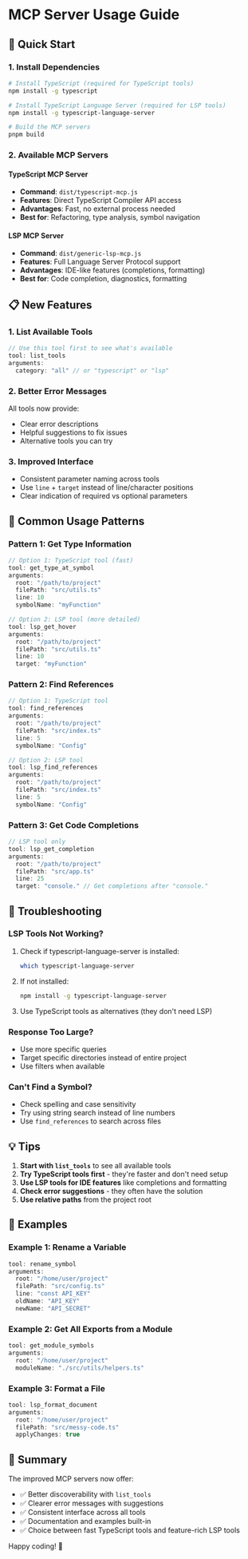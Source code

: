 # MCP Server Usage Guide

## 🎯 Quick Start

### 1. Install Dependencies
```bash
# Install TypeScript (required for TypeScript tools)
npm install -g typescript

# Install TypeScript Language Server (required for LSP tools)
npm install -g typescript-language-server

# Build the MCP servers
pnpm build
```

### 2. Available MCP Servers

#### TypeScript MCP Server
- **Command**: `dist/typescript-mcp.js`
- **Features**: Direct TypeScript Compiler API access
- **Advantages**: Fast, no external process needed
- **Best for**: Refactoring, type analysis, symbol navigation

#### LSP MCP Server  
- **Command**: `dist/generic-lsp-mcp.js`
- **Features**: Full Language Server Protocol support
- **Advantages**: IDE-like features (completions, formatting)
- **Best for**: Code completion, diagnostics, formatting

## 📋 New Features

### 1. List Available Tools
```typescript
// Use this tool first to see what's available
tool: list_tools
arguments:
  category: "all" // or "typescript" or "lsp"
```

### 2. Better Error Messages
All tools now provide:
- Clear error descriptions
- Helpful suggestions to fix issues
- Alternative tools you can try

### 3. Improved Interface
- Consistent parameter naming across tools
- Use `line` + `target` instead of line/character positions
- Clear indication of required vs optional parameters

## 🔧 Common Usage Patterns

### Pattern 1: Get Type Information
```typescript
// Option 1: TypeScript tool (fast)
tool: get_type_at_symbol
arguments:
  root: "/path/to/project"
  filePath: "src/utils.ts"
  line: 10
  symbolName: "myFunction"

// Option 2: LSP tool (more detailed)
tool: lsp_get_hover
arguments:
  root: "/path/to/project"
  filePath: "src/utils.ts"
  line: 10
  target: "myFunction"
```

### Pattern 2: Find References
```typescript
// Option 1: TypeScript tool
tool: find_references
arguments:
  root: "/path/to/project"
  filePath: "src/index.ts"
  line: 5
  symbolName: "Config"

// Option 2: LSP tool
tool: lsp_find_references
arguments:
  root: "/path/to/project"
  filePath: "src/index.ts"
  line: 5
  symbolName: "Config"
```

### Pattern 3: Get Code Completions
```typescript
// LSP tool only
tool: lsp_get_completion
arguments:
  root: "/path/to/project"
  filePath: "src/app.ts"
  line: 25
  target: "console." // Get completions after "console."
```

## 🚨 Troubleshooting

### LSP Tools Not Working?
1. Check if typescript-language-server is installed:
   ```bash
   which typescript-language-server
   ```

2. If not installed:
   ```bash
   npm install -g typescript-language-server
   ```

3. Use TypeScript tools as alternatives (they don't need LSP)

### Response Too Large?
- Use more specific queries
- Target specific directories instead of entire project
- Use filters when available

### Can't Find a Symbol?
- Check spelling and case sensitivity
- Try using string search instead of line numbers
- Use `find_references` to search across files

## 💡 Tips

1. **Start with `list_tools`** to see all available tools
2. **Try TypeScript tools first** - they're faster and don't need setup
3. **Use LSP tools for IDE features** like completions and formatting
4. **Check error suggestions** - they often have the solution
5. **Use relative paths** from the project root

## 📝 Examples

### Example 1: Rename a Variable
```typescript
tool: rename_symbol
arguments:
  root: "/home/user/project"
  filePath: "src/config.ts"
  line: "const API_KEY"
  oldName: "API_KEY"
  newName: "API_SECRET"
```

### Example 2: Get All Exports from a Module
```typescript
tool: get_module_symbols
arguments:
  root: "/home/user/project"
  moduleName: "./src/utils/helpers.ts"
```

### Example 3: Format a File
```typescript
tool: lsp_format_document
arguments:
  root: "/home/user/project"
  filePath: "src/messy-code.ts"
  applyChanges: true
```

## 🎉 Summary

The improved MCP servers now offer:
- ✅ Better discoverability with `list_tools`
- ✅ Clearer error messages with suggestions
- ✅ Consistent interface across all tools
- ✅ Documentation and examples built-in
- ✅ Choice between fast TypeScript tools and feature-rich LSP tools

Happy coding! 🚀